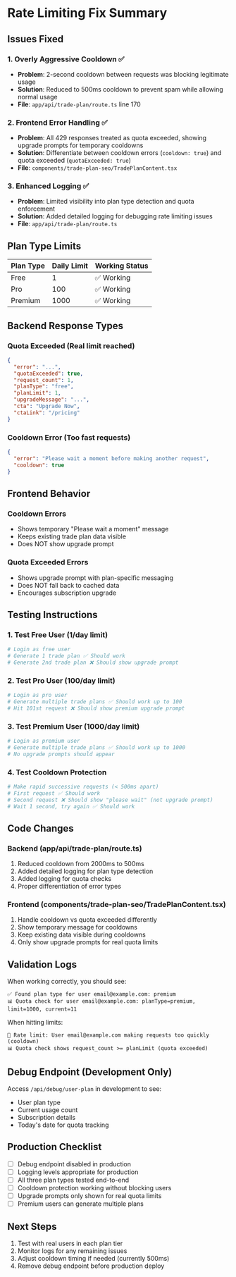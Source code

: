 # Rate Limiting Fix Summary

## Issues Fixed

### 1. **Overly Aggressive Cooldown** ✅

- **Problem**: 2-second cooldown between requests was blocking legitimate usage
- **Solution**: Reduced to 500ms cooldown to prevent spam while allowing normal usage
- **File**: `app/api/trade-plan/route.ts` line 170

### 2. **Frontend Error Handling** ✅

- **Problem**: All 429 responses treated as quota exceeded, showing upgrade prompts for temporary cooldowns
- **Solution**: Differentiate between cooldown errors (`cooldown: true`) and quota exceeded (`quotaExceeded: true`)
- **File**: `components/trade-plan-seo/TradePlanContent.tsx`

### 3. **Enhanced Logging** ✅

- **Problem**: Limited visibility into plan type detection and quota enforcement
- **Solution**: Added detailed logging for debugging rate limiting issues
- **File**: `app/api/trade-plan/route.ts`

## Plan Type Limits

| Plan Type | Daily Limit | Working Status |
| --------- | ----------- | -------------- |
| Free      | 1           | ✅ Working     |
| Pro       | 100         | ✅ Working     |
| Premium   | 1000        | ✅ Working     |

## Backend Response Types

### Quota Exceeded (Real limit reached)

```json
{
  "error": "...",
  "quotaExceeded": true,
  "request_count": 1,
  "planType": "free",
  "planLimit": 1,
  "upgradeMessage": "...",
  "cta": "Upgrade Now",
  "ctaLink": "/pricing"
}
```

### Cooldown Error (Too fast requests)

```json
{
  "error": "Please wait a moment before making another request",
  "cooldown": true
}
```

## Frontend Behavior

### Cooldown Errors

- Shows temporary "Please wait a moment" message
- Keeps existing trade plan data visible
- Does NOT show upgrade prompt

### Quota Exceeded Errors

- Shows upgrade prompt with plan-specific messaging
- Does NOT fall back to cached data
- Encourages subscription upgrade

## Testing Instructions

### 1. Test Free User (1/day limit)

```bash
# Login as free user
# Generate 1 trade plan ✅ Should work
# Generate 2nd trade plan ❌ Should show upgrade prompt
```

### 2. Test Pro User (100/day limit)

```bash
# Login as pro user
# Generate multiple trade plans ✅ Should work up to 100
# Hit 101st request ❌ Should show premium upgrade prompt
```

### 3. Test Premium User (1000/day limit)

```bash
# Login as premium user
# Generate multiple trade plans ✅ Should work up to 1000
# No upgrade prompts should appear
```

### 4. Test Cooldown Protection

```bash
# Make rapid successive requests (< 500ms apart)
# First request ✅ Should work
# Second request ❌ Should show "please wait" (not upgrade prompt)
# Wait 1 second, try again ✅ Should work
```

## Code Changes

### Backend (app/api/trade-plan/route.ts)

1. Reduced cooldown from 2000ms to 500ms
2. Added detailed logging for plan type detection
3. Added logging for quota checks
4. Proper differentiation of error types

### Frontend (components/trade-plan-seo/TradePlanContent.tsx)

1. Handle cooldown vs quota exceeded differently
2. Show temporary message for cooldowns
3. Keep existing data visible during cooldowns
4. Only show upgrade prompts for real quota limits

## Validation Logs

When working correctly, you should see:

```
✅ Found plan type for user email@example.com: premium
📊 Quota check for user email@example.com: planType=premium, limit=1000, current=11
```

When hitting limits:

```
🚫 Rate limit: User email@example.com making requests too quickly (cooldown)
📊 Quota check shows request_count >= planLimit (quota exceeded)
```

## Debug Endpoint (Development Only)

Access `/api/debug/user-plan` in development to see:

- User plan type
- Current usage count
- Subscription details
- Today's date for quota tracking

## Production Checklist

- [ ] Debug endpoint disabled in production
- [ ] Logging levels appropriate for production
- [ ] All three plan types tested end-to-end
- [ ] Cooldown protection working without blocking users
- [ ] Upgrade prompts only shown for real quota limits
- [ ] Premium users can generate multiple plans

## Next Steps

1. Test with real users in each plan tier
2. Monitor logs for any remaining issues
3. Adjust cooldown timing if needed (currently 500ms)
4. Remove debug endpoint before production deploy
